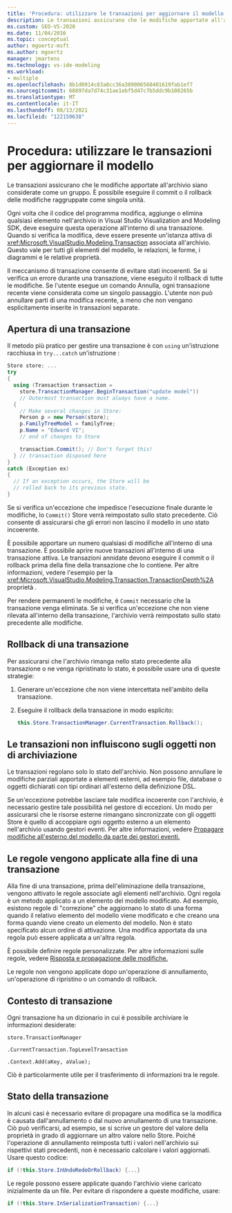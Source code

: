 ```yaml
---
title: 'Procedura: utilizzare le transazioni per aggiornare il modello'
description: Le transazioni assicurano che le modifiche apportate all'archivio siano considerate come un gruppo e come usare le transazioni per aggiornare il modello.
ms.custom: SEO-VS-2020
ms.date: 11/04/2016
ms.topic: conceptual
author: mgoertz-msft
ms.author: mgoertz
manager: jmartens
ms.technology: vs-ide-modeling
ms.workload:
- multiple
ms.openlocfilehash: 8b1d0914c83a8cc36a389006560401619fab1ef7
ms.sourcegitcommit: 68897da7d74c31ae1ebf5d47c7b5ddc9b108265b
ms.translationtype: MT
ms.contentlocale: it-IT
ms.lasthandoff: 08/13/2021
ms.locfileid: "122150638"
---
```

# <a name="how-to-use-transactions-to-update-the-model"></a>Procedura: utilizzare le transazioni per aggiornare il modello
Le transazioni assicurano che le modifiche apportate all'archivio siano considerate come un gruppo. È possibile eseguire il commit o il rollback delle modifiche raggruppate come singola unità.

 Ogni volta che il codice del programma modifica, aggiunge o elimina qualsiasi elemento nell'archivio in Visual Studio Visualization and Modeling SDK, deve eseguire questa operazione all'interno di una transazione. Quando si verifica la modifica, deve essere presente un'istanza attiva di <xref:Microsoft.VisualStudio.Modeling.Transaction> associata all'archivio. Questo vale per tutti gli elementi del modello, le relazioni, le forme, i diagrammi e le relative proprietà.

 Il meccanismo di transazione consente di evitare stati incoerenti. Se si verifica un errore durante una transazione, viene eseguito il rollback di tutte le modifiche. Se l'utente esegue un comando Annulla, ogni transazione recente viene considerata come un singolo passaggio. L'utente non può annullare parti di una modifica recente, a meno che non vengano esplicitamente inserite in transazioni separate.

## <a name="opening-a-transaction"></a>Apertura di una transazione
 Il metodo più pratico per gestire una transazione è con `using` un'istruzione racchiusa in `try...catch` un'istruzione :

```csharp
Store store; ...
try
{
  using (Transaction transaction =
    store.TransactionManager.BeginTransaction("update model"))
    // Outermost transaction must always have a name.
  {
    // Make several changes in Store:
    Person p = new Person(store);
    p.FamilyTreeModel = familyTree;
    p.Name = "Edward VI";
    // end of changes to Store

    transaction.Commit(); // Don't forget this!
  } // transaction disposed here
}
catch (Exception ex)
{
  // If an exception occurs, the Store will be
  // rolled back to its previous state.
}
```

 Se si verifica un'eccezione che impedisce l'esecuzione finale durante le modifiche, lo `Commit()` Store verrà reimpostato sullo stato precedente. Ciò consente di assicurarsi che gli errori non lascino il modello in uno stato incoerente.

 È possibile apportare un numero qualsiasi di modifiche all'interno di una transazione. È possibile aprire nuove transazioni all'interno di una transazione attiva. Le transazioni annidate devono eseguire il commit o il rollback prima della fine della transazione che lo contiene. Per altre informazioni, vedere l'esempio per la <xref:Microsoft.VisualStudio.Modeling.Transaction.TransactionDepth%2A> proprietà .

 Per rendere permanenti le modifiche, è `Commit` necessario che la transazione venga eliminata. Se si verifica un'eccezione che non viene rilevata all'interno della transazione, l'archivio verrà reimpostato sullo stato precedente alle modifiche.

## <a name="rolling-back-a-transaction"></a>Rollback di una transazione
 Per assicurarsi che l'archivio rimanga nello stato precedente alla transazione o ne venga ripristinato lo stato, è possibile usare una di queste strategie:

1. Generare un'eccezione che non viene intercettata nell'ambito della transazione.

2. Eseguire il rollback della transazione in modo esplicito:

    ```csharp
    this.Store.TransactionManager.CurrentTransaction.Rollback();
    ```

## <a name="transactions-do-not-affect-non-store-objects"></a>Le transazioni non influiscono sugli oggetti non di archiviazione
 Le transazioni regolano solo lo stato dell'archivio. Non possono annullare le modifiche parziali apportate a elementi esterni, ad esempio file, database o oggetti dichiarati con tipi ordinari all'esterno della definizione DSL.

 Se un'eccezione potrebbe lasciare tale modifica incoerente con l'archivio, è necessario gestire tale possibilità nel gestore di eccezioni. Un modo per assicurarsi che le risorse esterne rimangano sincronizzate con gli oggetti Store è quello di accoppiare ogni oggetto esterno a un elemento nell'archivio usando gestori eventi. Per altre informazioni, vedere [Propagare modifiche all'esterno del modello da parte dei gestori eventi.](../modeling/event-handlers-propagate-changes-outside-the-model.md)

## <a name="rules-fire-at-the-end-of-a-transaction"></a>Le regole vengono applicate alla fine di una transazione
 Alla fine di una transazione, prima dell'eliminazione della transazione, vengono attivato le regole associate agli elementi nell'archivio. Ogni regola è un metodo applicato a un elemento del modello modificato. Ad esempio, esistono regole di "correzione" che aggiornano lo stato di una forma quando il relativo elemento del modello viene modificato e che creano una forma quando viene creato un elemento del modello. Non è stato specificato alcun ordine di attivazione. Una modifica apportata da una regola può essere applicata a un'altra regola.

 È possibile definire regole personalizzate. Per altre informazioni sulle regole, vedere [Risposta e propagazione delle modifiche.](../modeling/responding-to-and-propagating-changes.md)

 Le regole non vengono applicate dopo un'operazione di annullamento, un'operazione di ripristino o un comando di rollback.

## <a name="transaction-context"></a>Contesto di transazione
 Ogni transazione ha un dizionario in cui è possibile archiviare le informazioni desiderate:

 `store.TransactionManager`

 `.CurrentTransaction.TopLevelTransaction`

 `.Context.Add(aKey, aValue);`

 Ciò è particolarmente utile per il trasferimento di informazioni tra le regole.

## <a name="transaction-state"></a>Stato della transazione
 In alcuni casi è necessario evitare di propagare una modifica se la modifica è causata dall'annullamento o dal nuovo annullamento di una transazione. Ciò può verificarsi, ad esempio, se si scrive un gestore del valore della proprietà in grado di aggiornare un altro valore nello Store. Poiché l'operazione di annullamento reimposta tutti i valori nell'archivio sui rispettivi stati precedenti, non è necessario calcolare i valori aggiornati. Usare questo codice:

```csharp
if (!this.Store.InUndoRedoOrRollback) {...}
```

 Le regole possono essere applicate quando l'archivio viene caricato inizialmente da un file. Per evitare di rispondere a queste modifiche, usare:

```csharp
if (!this.Store.InSerializationTransaction) {...}
```

